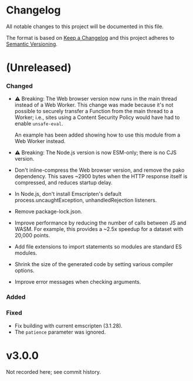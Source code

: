 # Changelog

All notable changes to this project will be documented in this file.

The format is based on [Keep a Changelog](http://keepachangelog.com/) and this
project adheres to [Semantic Versioning](http://semver.org/).

(Unreleased)
==================
### Changed
* ⚠️ Breaking: The Web browser version now runs in the main thread instead of a
  Web Worker. This change was made because it's not possible to securely
  transfer a Function from the main thread to a Worker; i.e., sites using a
  Content Security Policy would have had to enable `unsafe-eval`.

  An example has been added showing how to use this module from a Web Worker
  instead.
* ⚠️ Breaking: The Node.js version is now ESM-only; there is no CJS version.
* Don't inline-compress the Web browser version, and remove the pako dependency.
  This saves ~2900 bytes when the HTTP response itself is compressed, and
  reduces startup delay.
* In Node.js, don't install Emscripten's default process.uncaughtException,
  unhandledRejection listeners.
* Remove package-lock.json.
* Improve performance by reducing the number of calls between JS and WASM. For
  example, this provides a ~2.5x speedup for a dataset with 20,000 points.
* Add file extensions to import statements so modules are standard ES modules.
* Shrink the size of the generated code by setting various compiler options.
* Improve error messages when checking arguments.
### Added
### Fixed
* Fix building with current emscripten (3.1.28).
* The `patience` parameter was ignored.

v3.0.0
==================
Not recorded here; see commit history.
